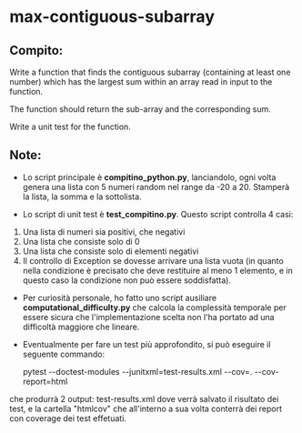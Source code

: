 # max-contiguous-subarray

## Compito:
Write a function that finds the contiguous subarray (containing at least one number) which has the largest sum within an array read in input to the function. 

The function should return the sub-array and the corresponding sum.  

Write a unit test for the function.

## Note: 

- Lo script principale è **compitino_python.py**, lanciandolo, ogni volta genera una lista con 5 numeri random nel range da -20 a 20. Stamperà la lista, la somma e la sottolista. 

- Lo script di unit test è **test_compitino.py**. Questo script controlla 4 casi:
 1. Una lista di numeri sia positivi, che negativi 
 2. Una lista che consiste solo di 0 
 3. Una lista che consiste solo di elementi negativi 
 4. Il controllo di Exception se dovesse arrivare una lista vuota (in quanto nella condizione è precisato che deve restituire al meno 1 elemento, e in questo caso la condizione non può essere soddisfatta). 

- Per curiosità personale, ho fatto uno script ausiliare **computational_difficulty.py** che calcola la complessità temporale per essere sicura che l'implementazione scelta non l'ha portato ad una difficoltà maggiore che lineare. 

- Eventualmente per fare un test più approfondito, si può eseguire il seguente commando: 

	pytest --doctest-modules --junitxml=test-results.xml --cov=. --cov-report=html

che produrrà 2 output: test-results.xml dove verrà salvato il risultato dei test, e la cartella "htmlcov" che all'interno a sua volta conterrà dei report con coverage dei test effetuati. 

